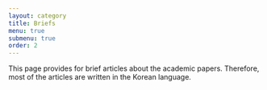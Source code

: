 ```yaml
---
layout: category
title: Briefs
menu: true
submenu: true
order: 2
---
```


This page provides for brief articles about the academic papers. Therefore, most of the articles are written in the Korean language. 

